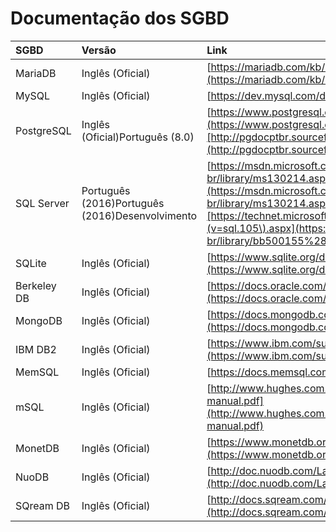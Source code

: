 # Documentação dos SGBD



| SGBD | Versão | Link |
| :--- | :--- | :--- |
| MariaDB | Inglês \(Oficial\) | [https://mariadb.com/kb/en/mariadb/documentation/](https://mariadb.com/kb/en/mariadb/documentation/) |
| MySQL | Inglês \(Oficial\) | [https://dev.mysql.com/doc/](https://dev.mysql.com/doc/) |
| PostgreSQL | Inglês \(Oficial\)Português \(8.0\) | [https://www.postgresql.org/docs/manuals/](https://www.postgresql.org/docs/manuals/)[http://pgdocptbr.sourceforge.net/pg80/index.html](http://pgdocptbr.sourceforge.net/pg80/index.html) |
| SQL Server | Português \(2016\)Português \(2016\)Desenvolvimento | [https://msdn.microsoft.com/pt-br/library/ms130214.aspx](https://msdn.microsoft.com/pt-br/library/ms130214.aspx)[https://technet.microsoft.com/pt-br/library/bb500155\(v=sql.105\).aspx](https://technet.microsoft.com/pt-br/library/bb500155%28v=sql.105%29.aspx) |
| SQLite | Inglês \(Oficial\) | [https://www.sqlite.org/docs.html](https://www.sqlite.org/docs.html) |
| Berkeley DB | Inglês \(Oficial\) | [https://docs.oracle.com/database/bdb181/index.html](https://docs.oracle.com/database/bdb181/index.html) |
| MongoDB | Inglês \(Oficial\) | [https://docs.mongodb.com/manual/](https://docs.mongodb.com/manual/) |
| IBM DB2 | Inglês \(Oficial\) | [https://www.ibm.com/support/knowledgecenter/SSEPGG](https://www.ibm.com/support/knowledgecenter/SSEPGG) |
| MemSQL | Inglês \(Oficial\) | [https://docs.memsql.com/](https://docs.memsql.com/) |
| mSQL | Inglês \(Oficial\) | [http://www.hughes.com.au/products/msql/msql-4.0-manual.pdf](http://www.hughes.com.au/products/msql/msql-4.0-manual.pdf) |
| MonetDB | Inglês \(Oficial\) | [https://www.monetdb.org/Documentation](https://www.monetdb.org/Documentation) |
| NuoDB | Inglês \(Oficial\) | [http://doc.nuodb.com/Latest/Default.htm](http://doc.nuodb.com/Latest/Default.htm) |
| SQream DB | Inglês \(Oficial\) | [http://docs.sqream.com/latest/manual/](http://docs.sqream.com/latest/manual/) |



